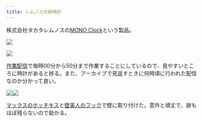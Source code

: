 ```yaml
---
title: レムノスの掛時計
---
```

株式会社タカタレムノスの[MONO Clock](https://www.amazon.co.jp/dp/B004UIT8BK)という製品。

![](https://lh3.googleusercontent.com/docs/AG8NV2aK6PVehGER7E53GKrAOuCjFCAlMfPVfb1fkBMODWG_Z-b1sFJamODVeJBUURaGRKrcYyRAtA7VtTmySnnxA644T4AM7VJPZeN3q-d0YOngWW0tLQuakuxra2eEUDBDRd1odvfLO7dyoxDwrz2EC86fH_cDcl3kxotG3yvzSG_MAC0298ecUP3Bo3uZeA_0BPMXWBGWFg0svY4A14i795JTHRzBVN-IKMUWQKJIH8jc3pbSwTyRtjHAMRZKZoqZJS5eUjNI1akt3lk3sRM-uLzSw2vwV5bVhEANciXk8Y3j8eXn0a8bm7SYfw2xeqgi8mLBuzbfk9EKutDrdEJqmbDz-PAbEoVDhfg2WLaE6DPIN02D3Ffpo1_tT1eYWfzxmBNkb2Iu3Ji_lB7MPVWt-QLIRV9MVm8lhBGJrfWxO55w2I5Kxr-R1YlvAIV9g7OwkBEz9AUslEMCmIDSUP_aswqiym0wHDldm1j05-9SjU-kLSXq-6SBovYj0jeVagYszKe5GMv9wGChHrDsQzLvt2aqA5N2StNgke0F01osVLvXEAUIlo5kJLoV2H9VZpJU9eTvomz9lgzCHKnMNjDs93_y8ueCcuvarpMHMI82m5i9hgwjguJ8-e69ZWKaPRocAMUUcEfFifJF5ogr6uVNFUQRO2k8NckzL5KhhfoU5T0RuL9zG25yO4BcGZ8Oxg05HYyBMOz0rlfQqb3y7UcF2y1hX-X41h_6jq-lQ63UPqms7gKEpSlwkDqPgI2fnHRAZ0An4hDdFAUJVyatugI9LfVpZJ8wVtdCrHNomaj6kOUDuxJtG1Hf_pTVmaGDruAVvGosQFq4DEYB76rNYI0BJvJWu47Ahb0DuqQVC5kxGPBsNpxFqmRNgvOXp-OZdBHYYs7HEkAt5UiOT3tlhSlhC--wSNpm2aHHZbJ3qSPINPt7SHZXeqHWejOdNL-2H2w3MMVHLqfW8qM-Bmpn7bSrtX2QwD8Cx1IJAI751CuX1GY89kaIGj5owISjlddhwTLfzkj4FADfwMjsVi-Nq39H5x34yuxY0xRKOlw195A-ZgL5sk-LARck2ZDxZWMoT4Hj5mwczJbxhy7ccOuARsMuzpiTzHXpG1-aD7UWCfFx_gPbMpTFQrNrC2FLycnMKu5j-1TkrXcOftd4ouJBfsJs_u6FLJS88e5U_5xgKpYNcMrKJrbvsd5IyKCWyMYDvNjX5iTya0LiF0eaQQcdDltRFeqodQ4m5YtumBs168NX72xCmo_0)

![](https://lh3.googleusercontent.com/docs/AG8NV2ZDr29KBR_NHapd7nbxeNjIBC0Mdu0DjsdbFQF-KzM-xQLGtsN32JwSiwyBjOQkBWOaU6cYfArIKmI2DVZughB11pRgFf4EsLpZFFjb49Xz-Qbg81XH3VQhSJKRSl4gORK3ar1HSXf-2lxAsLdYqUmkI6sn2jyqZh8p0LnNx5tLeSCTh5u4FjfykEbq-p8ToNvbua1ZlODp5L3ZsZibTHTwOnth84TsXM76ABCZmo6yegmn_zE_zJNwM_5HVFNeG_Wu_nfAukmRhpDGXnJGSrZbiq3kpZBqcEQ3bgwr7Ta3m2WyED_PPLetvcYwn3irSdAAZhPNSSrVnmaeDVMfsjvgOVKs1B9_hfew-VC-YWgszh201clqjoPGoZxU2I0mLqHPxsGQ4Ieywp_H9mr0TtlzjVPmTnvhZifSwFuOWxph2NA2A0Nr4J6iImHRCocH2DG5EzTMuZxwrtNm3wm1uBMjHNH6xKewXp7_P4A9vCjpXM034UxtWth3jJlhTfSL5aSvkR1yG7QlXqzb59QfoTb_gZQ8Dj_5dU-2XFTw6ldJPMDxfv7PBWdDoGUTaO7CLhr3nWMJOcnQtUIUoh6Mq79I8IYWIWyq7GuYTOfChfzUxLnk9LXMQFMeFS1Dn8Lwqk24dGWVMjur89kkNp0ZfNTEefvRoYD6Y9tAkC8ViZMRp1wDQ3sXHwoEiSGfiu3_Kv1L2_gb-NKkRDnJtx7K6iaLbUtoQtf2xLDTzKP7VOiDAYARoEhgNsPIx0bdxEiQVfS3Gkds_yse2ihmuOeRys4aJZWXhq7hwwSL6yB9Yks7f94kR7GWDdXbL9Pl8ZwZ8Fsmmp7ZcloC-U5ampjZTvU6sy-1KyvKfL2QHnYto79oh6oFdc3bs8yu3LXACQy61wXKkswybBt8LAx31QTMcO6TPrTWZYhOgCPRkRwrBEYSxXfVJWFZt5aumOsuO0lHEiAka2SclxsAQ-UgE99dk2UVatLar13nEdwKwIORGJ7d8B-pUY-raS6spM6m1jGH9iZFa14IuG_yJNBqTpuEo35DVkVPe55FKtCc1Vkv6wvwjrpJnm-EBWAMZzy8Aj5EFn1wpPgMXNTv-Et-gTUwHb57LddKHxH-8MiGIWOtOIy7Qigsvz6TyYeQgWLR4_zM2-hS1JBSh7Xkd0tHTeWIhrfOoEZvlLVpqnOsPi3RZZgUXlBC7S7-Tr9hqFlWRg22PRtyw5MY0pxWUX2MGBOnndDD_aIysyoyheGmTtE-fnl8qWSv)

[作業配信](https://www.youtube.com/channel/UC5s-KpSDGzxWPWNv94PnJHw)で毎時00分から50分まで作業することにしているので、見やすいところに時計があると捗る。また、アーカイブで見返すときに何時頃に行われた配信なのか分かって良い。

![](https://lh3.googleusercontent.com/docs/AG8NV2aww29e-YlJfuIbulzIlJd9QYPeN61amHAaNpGPytW9FVltbhcYVlXOcLiSO7lscRNtDlWw25p9iHDe5KL6eiUmcJNYmGQbDl4m7c4yY7XqFKKN-tykXOFkeVrg-8x3DJ1f9HL77GXF6y7vqEyHPfbCRT11B9H47LSMYN7jBPBox94qJHYth7brW_7HtxeYUTnkwYt_JgXlULQ4FTkQMWcQOZ30ebStBWxWKDBkXDJdwEzjbMjpE60IquWxpdKbxlhqYlU-D8wnVVi26RNKR4DhvgTOvUcwUXrw1SFVNHgHTt_1Q4PVmH1k035KZDHvAkgWYYIhEGV4vt5-Ft6MucgCUz5u66UxcKs3Z45wHP3qusSI3Px56rp5GkOyA5u6aCI89YHfaeEnCJ0-QUj4s3vFD9HOnyoHFuigJjmjqv6meVg5svzUZ5XJK8BrxWNIth_sTEu9tIy4QK-mCyTZhScu2mwwUMUbwzAWYZzN8VcNE5Maur9woZxFMk5tNZHnZ_jCsy_yN7dmQR4Pj2sM7fmP4ZQHH2ekpvaSSmRrylE_0sYx1IPSX6-oeIehnGlp4o0_jzCDQGuuk6P7ZbI4eMrRVZx9zmNH7r36B1sJBb065krVKeKRJY3E7vDnUWKb0PYsz53xXAfvYEi_25NBYHXN7vMzkT9ZOyA9cRwpuliAmtT8TMhP_dY9BlNddU_uFA4lLBduqQ0sMWg6hk8cJX97vnP_iJfKPL0VOdfxDqrcekj9YVtiLk_vCeXAWkbGk48OfWRaMPniE69Gce2z5u0yoDbplhTeWtyl5xgtg3YmVxyjvnfsAPGVFgLOFl0EGiKqb9ysGa8qmTVCaDOSgDEBuq5J-z_KTXiWqKE2Py7D0-TiYW9mdrlSgeMenpU3I9ZkXJAPbqHwqO9DLmxLG9PV2bA9mtsxw1qo6cUL9vHHZgBb0AIW6TnizVcO2yCoAHb6glQueO1yz6DdWPgrZ-CkUe1qOFSCHUI1jrbAYbDY46ZA4qP5LGBtxdZApIiFE777UXzHw1W2Q9xvKfcOiURFVLS3NToiiBMU4VTon4ECICjkBx-Xp02ypM0ojlwghW8OsTKoeb64P6TlAiV7Y6SSymKeblLPzny8HRJ7wZNRcqumtWCkadl1ModshX-_OxZ0GYnkz4jWbFm3mck6GB799FLMdP0vVRsz5waKrW4IJZY3Mw9QxThsOvwROvQaRVpHpYh7yHUG_U6FylwKB-KCYiTkIjsY6JpQocJvIel6qeQY)![](https://lh3.googleusercontent.com/docs/AG8NV2Y1zYPymH1_f1MzT3vYSaAXPGtSXSJK-7MIrAis79ifWOApDRVq_naMMjLCMMoeWSmMTG2ihH3xud6UXFS5YbWvOEFMGu9c_U3T3zmizhf8CD9Gu_zhcU3QS9qqMUzOW4-eQHh6xJ4NHs3HcwKpnZTse1poLBqM3UIuICOxI2DhaRjoKWkzkDC3ZtGz7rHFrjwLPtDxrIJk4x4diDRbLjPR3TZjXyytDdTZME4QRQFhC9KKwq4snRwRprk5HvQ8uH5oRN1jkSVUcUztz9mQPlp1NbtiymX0qZCAB4pkEjDtgA57AyS-G11t11L5eGK6yoZqNSsatvA3HbQPlyyomJN-i5NTUtHqk07tNqGkpevH54pWgsPGef7PVOjOOHPJSYIObQGyo3zkeENcZ8nWJUr5huX3pW9l1ispeWZcB7XE_-jix7kt-4iEByCrUPs6DVvhxVmvNWloynnfvoNZDWeDjbOBE_2doPi8HvzYLSFXGFScmCu-nLluieTpWrhWhXMv9xtNxNI7vvYBSG3EjXOZreqimL6iJ0FUpLGcRwUoM2DqaRZjMY3s6M2I7n7jOkLa1SIVZTpBwjYCZ_2qn8z7xKKEQUmWcNIfzQ8nFdfjrC12gwRSHfTqfFH2pQFkrdf3pRlhKFAg-aVGM_zR4pJwsn-J5jXGMf79YgJmOYjAs0VDWXdwcLsGUUpdFkPtuZCzYMGYnIYAHmHU1yKjVgPfhvkIplJzeFhiYFV_GxaVnhD0cfqc4iH5fDYNk-xGFHmRISeXMHjIjvmTLfgRsNDGrw37dCofCnTP9ANjd6fkwoU9RMToFZi3cwC8yc7TxMpnjs5Hs0-3g6CsXvVUCszuOLmWqCARvd-yyhodckZozNs3qt6tfRoEOs9J1EANyieK7Pe-HC6wy7AYIU7sofW6d9t4siL7lA7Fcd4MujWLn4MZ4Ok3CMIZTj6vpauIr-YTfet-QbLh_gBzvOOgrHDTmIuZMA-oN27qZFzFb9y-zwVa8rabQuz0L7EOiHMxvjjTdcN-j4785XNZEtQpte6PLGlnscbVAmvktgUdadKa--gaSBj2Kt1HS3H1msE842w3N504wjUHHP4k1NIvQ4-cz6afQYUlbCQ7xFmiNTuxpBU27SIn07W-q48tU-g8Ll4tzisbyCiFysoTTPoDRwIrf-XTgqATq3Rlr_sskNCpZnqHlvBn_yhI5PPKObSOamLie1tTgGg0lA6qkANImDLUbXUeD6KSc4_QY2Op1oEJESEW)

[マックスのホッチキス](https://www.amazon.co.jp/dp/B000O9WRWG)と[壁美人のフック](https://www.amazon.co.jp/dp/B00CU78TDG)で壁に取り付けた。意外と頑丈で、跡もほぼ残らないので助かる。
